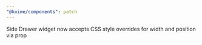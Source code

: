 ```yaml
---
"@knime/components": patch
---
```


Side Drawer widget now accepts CSS style overrides for width and position via prop
